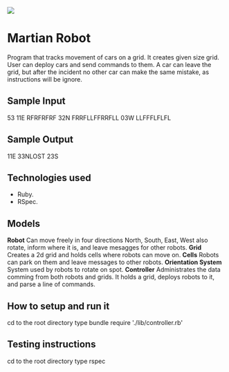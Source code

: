 <a href="https://codeclimate.com/github/jeantroiani/martian_robot"><img src="https://codeclimate.com/github/jeantroiani/martian_robot/badges/gpa.svg" /></a>

Martian Robot
=============
Program that tracks movement of cars on a grid. 
It creates given size grid.
User can deploy cars and send commands to them.
A car can leave the grid, but after the incident
no other car can make the same mistake, as instructions
will be ignore.

Sample Input
------------
53
11E RFRFRFRF
32N FRRFLLFFRRFLL
03W LLFFFLFLFL

Sample Output
-------------
11E
33NLOST
23S

Technologies used
------------------
- Ruby.
- RSpec.

Models
--------------
 **Robot**
 Can move freely in four directions North, South, East, West also rotate, inform where it is, and leave mesagges for other robots.
 **Grid**
 Creates a 2d grid and holds cells where robots can move on.
**Cells**
 Robots can park on them and leave messages to other robots.
**Orientation System**
System used by robots to rotate on spot.
**Controller**
Administrates the data comming from both robots and grids. It holds a grid, deploys robots to it, and parse a line of commands.


How to setup and run it
-----------------------
cd to the root directory
type bundle
require './lib/controller.rb'


Testing instructions
----------------
cd to the root directory
type rspec
